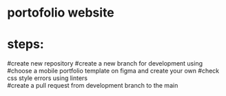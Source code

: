 # portofolio website

# steps:
#create new repository 
#create a new branch for development using 
#choose a mobile portfolio template on figma and create your own
#check css style errors using linters  
#create a pull request from development branch to the main